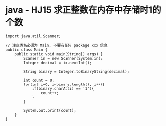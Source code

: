 # java - HJ15 求正整数在内存中存储时1的个数


    import java.util.Scanner;
    
    // 注意类名必须为 Main, 不要有任何 package xxx 信息
    public class Main {
        public static void main(String[] args) {
            Scanner in = new Scanner(System.in);
            Integer decimal = in.nextInt();
            
            String binary = Integer.toBinaryString(decimal);
    
            int count = 0;
            for(int i=0; i<binary.length(); i++){
                if(binary.charAt(i) == '1'){
                    count++;
                }
            }
    
            System.out.print(count);
        }
    }

  

